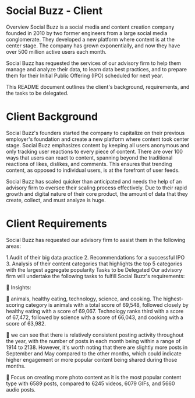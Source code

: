 # Social Buzz - Client 
Overview
Social Buzz is a social media and content creation company founded in 2010 by two former engineers from a large social media conglomerate. They developed a new platform where content is at the center stage. The company has grown exponentially, and now they have over 500 million active users each month.

Social Buzz has requested the services of our advisory firm to help them manage and analyze their data, to learn data best practices, and to prepare them for their Initial Public Offering (IPO) scheduled for next year.

This README document outlines the client's background, requirements, and the tasks to be delegated.

# Client Background
Social Buzz's founders started the company to capitalize on their previous employer's foundation and create a new platform where content took center stage. Social Buzz emphasizes content by keeping all users anonymous and only tracking user reactions to every piece of content. There are over 100 ways that users can react to content, spanning beyond the traditional reactions of likes, dislikes, and comments. This ensures that trending content, as opposed to individual users, is at the forefront of user feeds.

Social Buzz has scaled quicker than anticipated and needs the help of an advisory firm to oversee their scaling process effectively. Due to their rapid growth and digital nature of their core product, the amount of data that they create, collect, and must analyze is huge.

# Client Requirements
Social Buzz has requested our advisory firm to assist them in the following areas:

1.Audit of their big data practice
2. Recommendations for a successful IPO
3. Analysis of their content categories that highlights the top 5 categories with the largest aggregate popularity
Tasks to be Delegated
Our advisory firm will undertake the following tasks to fulfill Social Buzz's requirements:



 📌 Insights:


 🎯 animals, healthy eating, technology, science, and cooking. The highest-scoring category is animals with a total score of 69,548, followed closely by healthy eating with a score of 69,067. Technology ranks third with a score of 67,472, followed by science with a score of 66,043, and cooking with a score of 63,982.


 🎯 we can see that there is relatively consistent posting activity throughout the year, with the number of posts in each month being within a range of 1914 to 2138. However, it's worth noting that there are slightly more posts in September and May compared to the other months, which could indicate higher engagement or more popular content being shared during those months.



 🎯 Focus on creating more photo content as it is the most popular content type with 6589 posts, compared to 6245 videos, 6079 GIFs, and 5660 audio posts.







